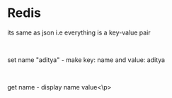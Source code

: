 <h1>Redis</h1>

<p>its same as json i.e everything is a key-value pair</p></br>
<p>set name "aditya" - make key: name and value: aditya</p></br>
<p>get name - display name value<\p></br>
